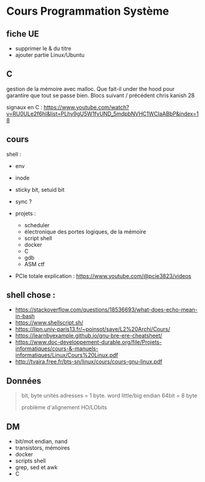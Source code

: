 # Cours Programmation Système

## fiche UE

* supprimer le & du titre
* ajouter partie Linux/Ubuntu

## C

gestion de la mémoire avec malloc. Que fait-il under the hood pour garantire que tout se passe bien. 
Blocs suivant / précédent chris kanish 28

signaux en C : https://www.youtube.com/watch?v=RU0ULe2f6hI&list=PLhy9gU5W1fvUND_5mdpbNVHC1WCIaABbP&index=18 
## cours

shell :

- env
- inode
- sticky bit, setuid bit
- sync ?
- projets :
	- scheduler
	- électronique des portes logiques, de la mémoire
	- script shell
	- docker
	- C
	- gdb
	- ASM ctf

- PCIe totale explication : https://www.youtube.com/@pcie3823/videos

## shell chose :

- https://stackoverflow.com/questions/18536693/what-does-echo-mean-in-bash
- https://www.shellscript.sh/
- https://lipn.univ-paris13.fr/~poinsot/save/L2%20Archi/Cours/
- https://learnbyexample.github.io/gnu-bre-ere-cheatsheet/
- https://www.doc-developpement-durable.org/file/Projets-informatiques/cours-&-manuels-informatiques/Linux/Cours%20Linux.pdf
- http://tvaira.free.fr/bts-sn/linux/cours/cours-gnu-linux.pdf
## Données

> bit, byte
> unités
> adresses = 1 byte.
> word
> little/big endian
> 64bit = 8 byte
>
> problème d'alignement
> HO/LObits

## DM

- bit/mot endian, nand
- transistors, mémoires
- docker
- scripts shell
- grep, sed et awk
- C